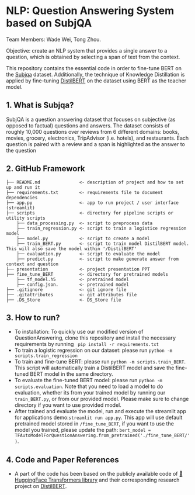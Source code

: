 # NLP: Question Answering System based on SubjQA

Team Members: Wade Wei, Tong Zhou.

Objective: create an NLP system that provides a single answer to a question, which is obtained by selecting a span of text from the context.

This repository contains the essential code in order to fine-tune BERT on the [Subjqa](https://huggingface.co/datasets/subjqa) dataset. Additionally, the technique of Knowledge Distillation is applied by fine-tuning [DistilBERT](https://huggingface.co/distilbert-base-uncased) on the dataset using BERT as the teacher model. 

## 1. What is Subjqa?
SubjQA is a question answering dataset that focuses on subjective (as opposed to factual) questions and answers. The dataset consists of roughly 10,000 questions over reviews from 6 different domains: books, movies, grocery, electronics, TripAdvisor (i.e. hotels), and restaurants. Each question is paired with a review and a span is highlighted as the answer to the question

## 2. GitHub Framework
```
├── README.md               <- description of project and how to set up and run it
├── requirements.txt        <- requirements file to document dependencies
├── app.py                  <- app to run project / user interface (streamlit)
├── scripts                 <- directory for pipeline scripts or utility scripts
    ├── data_processing.py  <- script to preprocess data
    ├── train_regression.py <- script to train a logistice regression model
    ├── model.py            <- script to create a model
    ├── train_BERT.py       <- script to train model DistilBERT model. This will also save the model within '/DistilBERT'
    ├── evaluation.py       <- script to evaluate the model
    ├── predict.py          <- script to make generate answer from context and question
├── presentation            <- project presentation PPT
├── fine_tune_BERT          <- directory for pretrained models
    ├── tf_model.h5         <- pretrained model 
    ├── config.json.        <- pretrained model 
├── .gitignore              <- git ignore file
├── .gitattributes          <- git attributes file
├── .DS_Store               <- DS_Store file
```

## 3. How to run?

* To installation: To quickly use our modified version of QuestionAnswering, clone this repository and install the necessary requirements by running ```
pip install -r requirements.txt```
* To train a logistic regression on our dataset: please run ```python -m scripts.train_regression```
* To train and fine-tune BERT: please run ```python -m scripts.train_BERT```. This script will automatically train a DistilBERT model and save the fine-tuned BERT model in the same directory.
* To evaluate the fine-tuned BERT model: please run ```python -m scripts.evaluation```. Note that you need to load a model to do evaluation, whether its from your trained model by running our ```train_BERT.py```, or from our provided model. Please make sure to change directory if you want to use provided model.
* After trained and evaluate the model, run and execute the streamlit app for applications demo:```streamlit run app.py```. This app will use default pretrained model stored in ```/fine_tune_BERT```, if you want to use the model you trained, please update the path: ```bert_model = TFAutoModelForQuestionAnswering.from_pretrained('./fine_tune_BERT/')```.

## 4. Code and Paper References

* A part of the code has been based on the publicly available code of [🤗 HuggingFace Transformers library](https://huggingface.co/models?library=transformers) and their corresponding research project on [DistilBERT](https://huggingface.co/distilbert-base-uncased).
